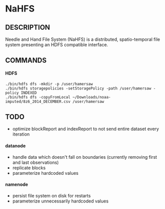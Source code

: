 # NaHFS
## DESCRIPTION
Needle and Hand File System (NaHFS) is a distributed, spatio-temporal file system presenting an HDFS compatible interface.

## COMMANDS
#### HDFS
    ./bin/hdfs dfs -mkdir -p /user/hamersaw
    ./bin/hdfs storagepolicies -setStoragePolicy -path /user/hamersaw -policy INDEXED
    ./bin/hdfs dfs -copyFromLocal ~/Downloads/noaa-imputed/8z6_2014_DECEMBER.csv /user/hamersaw

## TODO
- optimize blockReport and indexReport to not send entire dataset every iteration
#### datanode
- handle data which doesn't fall on boundaries (currently removing first and last observations)
- replicate blocks
- parameterize hardcoded values
#### namenode
- persist file system on disk for restarts
- parameterize unnecessarily hardcoded values
